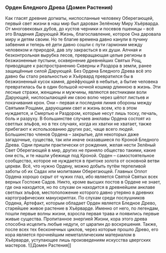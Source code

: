 ### Орден Бледного Древа (Домен Растения)

Как гласят древние догматы, ниспосланные человеку Оберегающей, первый свет жизни в наш мир был дарован Зелёному Миру Хъёрварда. От многовековых дубов, до кустов черники и посевов пшеницы – всё это Владения Дарующей Жизнь, благославление, которое Она даровала миру и детям своим. Но те благие времена давно канули в пучину забвения и теперь её дети давно сошли с пути гармонии между человеком и природой, дав злу закрасться в их души. Алчная и безконтрольная вырубка лесов, превращающая целые регионы в безжизненные пустыни, осквернение древнейших Святых Рощ, приводящее к распространению Скверны и Раздора в земли, ранее защищённые силой Дарующей. Без Ордена Бледного Древа всё это давно бы стало реальностью и Хъёрвард превратился бы в безжизненный кусок камня, дрейфующий в небытье, а бытие человека превратилась бы в один большой ночной кошмар длинною в жизнь. Эти лесные стражи, женщины и мужчины, являются вестниками воли Дарующей, ниспосылающей им свою волю через шёпот листьев и покачивания крон. Они – первая и последняя линия обороны между Святыми Рощами, дарующими свет и жизнь всем, кто в этом нуждается, и Смертью и Раздором, которые несут лишь тоску, печаль, боль и разруху.
В большинстве случаев анклавы Ордена состоят из светлых эльфов, но в тех случаях, когда их хватки не хватает, также прибегают к использованию других рас, чаще всего людей. Большинство членов Ордена – закрытые, для некоторых даже загадочные, существа, так или иначе оказавшиеся по Кроной Бледного Древа. Одни пришли практически от рождения, желая нести Зелёный Свет Оберегающей в мир, других не приняло общество такими, какие они есть, и те нашли убежище под Кроной.
Орден – самостоятельное сообщество, которое не нуждается в притоке золота от основной ветви церкви. Всё, что нужно Ордену, можно добыть путём терпеливой заботы об их Садах или молитвами Оберегающей.
Главных Оплот Ордена хорошо скрыт от чужих глаз, ибо является Святой Святых всех верных Госпоже Садов. Никто, кроме высших постов в Ордене не знает, где она находится, но по слухам он находится в древнейшем анклаве светлых эльфов, местоположение которого давно утеряно в древних картографических манускриптах.
По слухам среди послушников Ордена, Артефакт, которым обладает Орден является Бледное Древо, старейшее живое растение в Хъёрварде. Именно от него, по легендам, пошли первые волны жизни, взросла первая трава и появились первые живые существа. Пропитанное энергией Жизни, кора этого древа способна исцелить любые недуги, от царапин до воскрешения. Также, после всех тех бесконечных циклов, через которые прошло Древо, его кора является прочнейшим неметаллическим материалом в Хъёрварде, уступающее лишь произведениям искусства цвергских мастеров.
![[Домен Растения]]